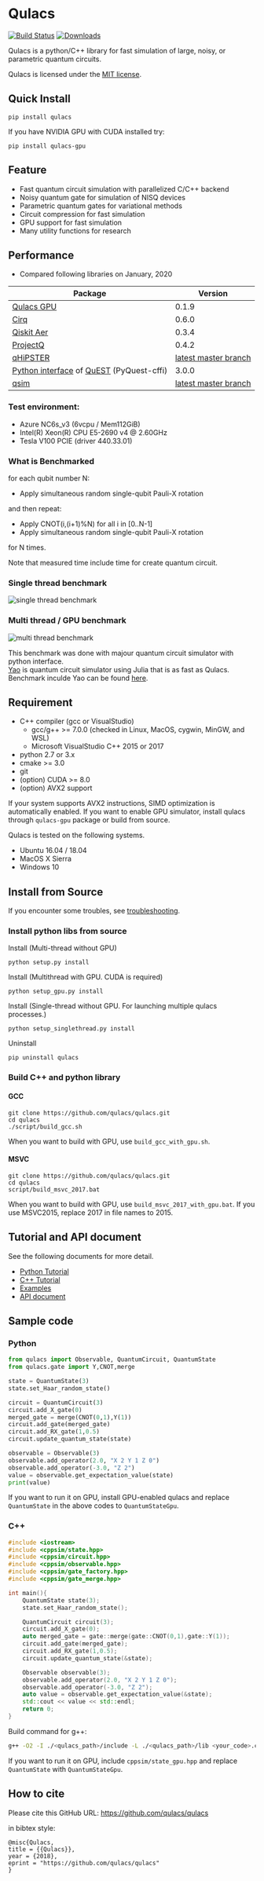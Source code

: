  
# Qulacs
[![Build Status](https://travis-ci.org/qulacs/qulacs.svg?branch=master)](https://travis-ci.org/qulacs/qulacs)
[![Downloads](https://pepy.tech/badge/qulacs)](https://pepy.tech/project/qulacs)

Qulacs is a python/C++ library for fast simulation of large, noisy, or parametric quantum circuits.

Qulacs is licensed under the [MIT license](https://github.com/qulacs/qulacs/blob/master/LICENSE).

## Quick Install

```
pip install qulacs
```

If you have NVIDIA GPU with CUDA installed try:
```
pip install qulacs-gpu
```

## Feature
- Fast quantum circuit simulation with parallelized C/C++ backend
- Noisy quantum gate for simulation of NISQ devices
- Parametric quantum gates for variational methods
- Circuit compression for fast simulation
- GPU support for fast simulation
- Many utility functions for research

## Performance
- Compared following libraries on January, 2020

|       Package        | Version |
| -------------------- | ------- |
| [Qulacs GPU](https://github.com/qulacs/qulacs)     | 0.1.9   |
| [Cirq](https://github.com/quantumlib/Cirq)         | 0.6.0   |
| [Qiskit Aer](https://github.com/Qiskit/qiskit-aer) | 0.3.4   |
| [ProjectQ](https://github.com/ProjectQ-Framework/ProjectQ) | 0.4.2   |
| [qHiPSTER](https://github.com/intel/Intel-QS) | [latest master branch](https://github.com/intel/Intel-QS/tree/94e47c04b33ad51c4cb07feade48612d8690e425)   |
| [Python interface](https://github.com/HQSquantumsimulations/PyQuEST-cffi) of [QuEST](https://github.com/QuEST-Kit/QuEST) (PyQuest-cffi) | 3.0.0   |
| [qsim](https://github.com/quantumlib/qsim) | [latest master branch](https://github.com/quantumlib/qsim/tree/24a9af400c3d9e4aac011cb8e5dc6b9e1ac4233b)   |

### Test environment:
- Azure NC6s_v3 (6vcpu / Mem112GiB)
- Intel(R) Xeon(R) CPU E5-2690 v4 @ 2.60GHz
- Tesla V100 PCIE (driver 440.33.01)

### What is Benchmarked
   for each qubit number N:
   - Apply simultaneous random single-qubit Pauli-X rotation  
   
   and then repeat:
   - Apply CNOT(i,(i+1)%N) for all i in [0..N-1]
   - Apply simultaneous random single-qubit Pauli-X rotation  
   
   for N times.
   
   Note that measured time include time for create quantum circuit.

### Single thread benchmark


![single thread benchmark](https://storage.googleapis.com/qunasys/singlethread_plot2.png)

### Multi thread / GPU benchmark



![multi thread benchmark](https://storage.googleapis.com/qunasys/multithread_plot2.png)


This benchmark was done with majour quantum circuit simulator with python interface.  
[Yao](https://github.com/QuantumBFS/Yao.jl) is quantum circuit simulator using Julia that is as fast as Qulacs.  
Benchmark inculde Yao can be found [here](https://github.com/Roger-luo/quantum-benchmarks/blob/master/RESULTS.md).  


## Requirement

- C++ compiler (gcc or VisualStudio)
    - gcc/g++ >= 7.0.0 (checked in Linux, MacOS, cygwin, MinGW, and WSL)
    - Microsoft VisualStudio C++ 2015 or 2017
- python 2.7 or 3.x
- cmake >= 3.0
- git
- (option) CUDA >= 8.0
- (option) AVX2 support

If your system supports AVX2 instructions, SIMD optimization is automatically enabled. If you want to enable GPU simulator, install qulacs through <code>qulacs-gpu</code> package or build from source.

Qulacs is tested on the following systems.

- Ubuntu 16.04 / 18.04
- MacOS X Sierra
- Windows 10


## Install from Source
If you encounter some troubles, see [troubleshooting](http://qulacs.org/md_4__trouble_shooting.html).


### Install python libs from source

Install (Multi-thread without GPU)
```
python setup.py install
```

Install (Multithread with GPU. CUDA is required)
```
python setup_gpu.py install
```

Install (Single-thread without GPU. For launching multiple qulacs processes.)
```
python setup_singlethread.py install
```

Uninstall
```
pip uninstall qulacs
```

### Build C++ and python library

#### GCC
```
git clone https://github.com/qulacs/qulacs.git
cd qulacs
./script/build_gcc.sh
```

When you want to build with GPU, use <code>build_gcc_with_gpu.sh</code>.

#### MSVC
```
git clone https://github.com/qulacs/qulacs.git
cd qulacs
script/build_msvc_2017.bat
```

When you want to build with GPU, use <code>build_msvc_2017_with_gpu.bat</code>. If you use MSVC2015, replace 2017 in file names to 2015.

## Tutorial and API document

See the following documents for more detail.

- [Python Tutorial](http://qulacs.org/md_3__tutorial_python.html)
- [C++ Tutorial](http://qulacs.org/md_2__tutorial__c_p_p.html)  
- [Examples](https://github.com/qulacs/quantum-circuits)  
- [API document](http://qulacs.org/annotated.html)   

## Sample code
### Python
```python
from qulacs import Observable, QuantumCircuit, QuantumState
from qulacs.gate import Y,CNOT,merge

state = QuantumState(3)
state.set_Haar_random_state()

circuit = QuantumCircuit(3)
circuit.add_X_gate(0)
merged_gate = merge(CNOT(0,1),Y(1))
circuit.add_gate(merged_gate)
circuit.add_RX_gate(1,0.5)
circuit.update_quantum_state(state)

observable = Observable(3)
observable.add_operator(2.0, "X 2 Y 1 Z 0")
observable.add_operator(-3.0, "Z 2")
value = observable.get_expectation_value(state)
print(value)
```

If you want to run it on GPU, install GPU-enabled qulacs and replace <code>QuantumState</code> in the above codes to <code>QuantumStateGpu</code>.

### C++

```cpp
#include <iostream>
#include <cppsim/state.hpp>
#include <cppsim/circuit.hpp>
#include <cppsim/observable.hpp>
#include <cppsim/gate_factory.hpp>
#include <cppsim/gate_merge.hpp>

int main(){
    QuantumState state(3);
    state.set_Haar_random_state();

    QuantumCircuit circuit(3);
    circuit.add_X_gate(0);
    auto merged_gate = gate::merge(gate::CNOT(0,1),gate::Y(1));
    circuit.add_gate(merged_gate);
    circuit.add_RX_gate(1,0.5);
    circuit.update_quantum_state(&state);

    Observable observable(3);
    observable.add_operator(2.0, "X 2 Y 1 Z 0");
    observable.add_operator(-3.0, "Z 2");
    auto value = observable.get_expectation_value(&state);
    std::cout << value << std::endl;
    return 0;
}
```

Build command for g++:
```sh
g++ -O2 -I ./<qulacs_path>/include -L ./<qulacs_path>/lib <your_code>.cpp -fopenmp -lcppsim_static.so
```

If you want to run it on GPU, include <code>cppsim/state_gpu.hpp</code> and replace <code>QuantumState</code> with <code>QuantumStateGpu</code>.

## How to cite
Please cite this GitHub URL: https://github.com/qulacs/qulacs

in bibtex style: 
```
@misc{Qulacs,
title = {{Qulacs}},
year = {2018},
eprint = "https://github.com/qulacs/qulacs"
}
```
